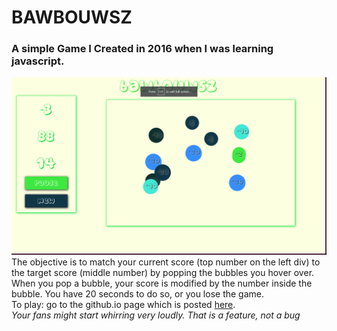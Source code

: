 # BAWBOUWSZ
### A simple Game I Created in 2016 when I was learning javascript. 
![Gameplay](/res/gameplay.png)
The objective is to match your current score (top number on the left div) to the target score (middle number) by popping the bubbles you hover over. When you pop a bubble, your score is modified by the number inside the bubble. You have 20 seconds to do so, or you lose the game.<br>
To play: go to the github.io page which is posted [here](https://suarez96.github.io/bawbouwsz/).<br>
<em> Your fans might start whirring very loudly. That is a feature, not a bug <em>
